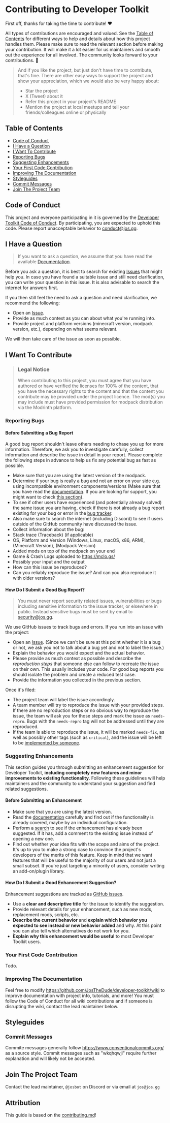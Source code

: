 # Contributing to Developer Toolkit

First off, thanks for taking the time to contribute! ❤️

All types of contributions are encouraged and valued. See the [Table of Contents](#table-of-contents) for different ways to help and details about how this project handles them. Please make sure to read the relevant section before making your contribution. It will make it a lot easier for us maintainers and smooth out the experience for all involved. The community looks forward to your contributions. 🎉

> And if you like the project, but just don't have time to contribute, that's fine. There are other easy ways to support the project and show your appreciation, which we would also be very happy about:
> - Star the project
> - X (Tweet) about it
> - Refer this project in your project's README
> - Mention the project at local meetups and tell your friends/colleagues online or physically

## Table of Contents

- [Code of Conduct](#code-of-conduct)
- [I Have a Question](#i-have-a-question)
- [I Want To Contribute](#i-want-to-contribute)
- [Reporting Bugs](#reporting-bugs)
- [Suggesting Enhancements](#suggesting-enhancements)
- [Your First Code Contribution](#your-first-code-contribution)
- [Improving The Documentation](#improving-the-documentation)
- [Styleguides](#styleguides)
- [Commit Messages](#commit-messages)
- [Join The Project Team](#join-the-project-team)


## Code of Conduct

This project and everyone participating in it is governed by the
[Developer Toolkit Code of Conduct](https://github.com/JosTheDude/developer-toolkit/blob/main/CODE_OF_CONDUCT.md).
By participating, you are expected to uphold this code. Please report unacceptable behavior to conduct@jos.gg.


## I Have a Question

> If you want to ask a question, we assume that you have read the available [Documentation](https://github.com/JosTheDude/developer-toolkit/wiki).

Before you ask a question, it is best to search for existing [Issues](https://github.com/JosTheDude/developer-toolkit/issues) that might help you. In case you have found a suitable issue and still need clarification, you can write your question in this issue. It is also advisable to search the internet for answers first.

If you then still feel the need to ask a question and need clarification, we recommend the following:

- Open an [Issue](https://github.com/JosTheDude/developer-toolkit/issues/new).
- Provide as much context as you can about what you're running into.
- Provide project and platform versions (minecraft version, modpack version, etc.), depending on what seems relevant.

We will then take care of the issue as soon as possible.

## I Want To Contribute

> ### Legal Notice
> When contributing to this project, you must agree that you have authored or have verified the licenses for 100% of the content, that you have the necessary rights to the content and that the content you contribute may be provided under the project licence. The mod(s) you may include must have provided permission for modpack distribution via the Modrinth platform.

### Reporting Bugs

#### Before Submitting a Bug Report

A good bug report shouldn't leave others needing to chase you up for more information. Therefore, we ask you to investigate carefully, collect information and describe the issue in detail in your report. Please complete the following steps in advance to help us fix any potential bug as fast as possible.

- Make sure that you are using the latest version of the modpack.
- Determine if your bug is really a bug and not an error on your side e.g. using incompatible environment components/versions (Make sure that you have read the [documentation](https://github.com/JosTheDude/developer-toolkit/wiki). If you are looking for support, you might want to check [this section](#i-have-a-question)).
- To see if other users have experienced (and potentially already solved) the same issue you are having, check if there is not already a bug report existing for your bug or error in the [bug tracker](https://github.com/JosTheDude/developer-toolkit/issues?q=label%3Abug).
- Also make sure to search the internet (including Discord) to see if users outside of the GitHub community have discussed the issue.
- Collect information about the bug:
- Stack trace (Traceback) (if applicable)
- OS, Platform and Version (Windows, Linux, macOS, x86, ARM), (Minecraft Version), (Modpack Version)
- Added mods on top of the modpack on your end
- Game & Crash Logs uploaded to https://mclo.gs/
- Possibly your input and the output
- How can this issue be reproduced?
- Can you reliably reproduce the issue? And can you also reproduce it with older versions?

#### How Do I Submit a Good Bug Report?

> You must never report security related issues, vulnerabilities or bugs including sensitive information to the issue tracker, or elsewhere in public. Instead sensitive bugs must be sent by email to security@jos.gg.

We use GitHub issues to track bugs and errors. If you run into an issue with the project:

- Open an [Issue](https://github.com/JosTheDude/developer-toolkit/issues/new). (Since we can't be sure at this point whether it is a bug or not, we ask you not to talk about a bug yet and not to label the issue.)
- Explain the behavior you would expect and the actual behavior.
- Please provide as much context as possible and describe the *reproduction steps* that someone else can follow to recreate the issue on their own. This usually includes your code. For good bug reports you should isolate the problem and create a reduced test case.
- Provide the information you collected in the previous section.

Once it's filed:

- The project team will label the issue accordingly.
- A team member will try to reproduce the issue with your provided steps. If there are no reproduction steps or no obvious way to reproduce the issue, the team will ask you for those steps and mark the issue as `needs-repro`. Bugs with the `needs-repro` tag will not be addressed until they are reproduced.
- If the team is able to reproduce the issue, it will be marked `needs-fix`, as well as possibly other tags (such as `critical`), and the issue will be left to be [implemented by someone](#your-first-code-contribution).

### Suggesting Enhancements

This section guides you through submitting an enhancement suggestion for Developer Toolkit, **including completely new features and minor improvements to existing functionality**. Following these guidelines will help maintainers and the community to understand your suggestion and find related suggestions.

#### Before Submitting an Enhancement

- Make sure that you are using the latest version.
- Read the [documentation](https://github.com/JosTheDude/developer-toolkit/wiki) carefully and find out if the functionality is already covered, maybe by an individual configuration.
- Perform a [search](https://github.com/JosTheDude/developer-toolkit/issues) to see if the enhancement has already been suggested. If it has, add a comment to the existing issue instead of opening a new one.
- Find out whether your idea fits with the scope and aims of the project. It's up to you to make a strong case to convince the project's developers of the merits of this feature. Keep in mind that we want features that will be useful to the majority of our users and not just a small subset. If you're just targeting a minority of users, consider writing an add-on/plugin library.

<!-- omit in toc -->
#### How Do I Submit a Good Enhancement Suggestion?

Enhancement suggestions are tracked as [GitHub issues](https://github.com/JosTheDude/developer-toolkit/issues).

- Use a **clear and descriptive title** for the issue to identify the suggestion.
- Provide relevant details for your enhancement, such as new mods, replacement mods, scripts, etc.
- **Describe the current behavior** and **explain which behavior you expected to see instead or new behavior added** and why. At this point you can also tell which alternatives do not work for you.
- **Explain why this enhancement would be useful** to most Developer Toolkit users.

### Your First Code Contribution
<!-- TODO
include Setup of env, IDE and typical getting started instructions?

-->
Todo.

### Improving The Documentation
Feel free to modify https://github.com/JosTheDude/developer-toolkit/wiki to improve documentation with project info, tutorials, and more! You must follow the Code of Conduct for all wiki contributions and if someone is disrupting the wiki, contact the lead maintainer below.

## Styleguides
### Commit Messages
Commite messages generally follow https://www.conventionalcommits.org/ as a source style. Commit messages such as "wkqhqwjl" require further explanation and will likely not be accepted.

## Join The Project Team
<!-- TODO -->
Contact the lead maintainer, `@josbot` on Discord or via email at `jos@jos.gg`

<!-- omit in toc -->
## Attribution
This guide is based on the [contributing.md](https://contributing.md/generator)!
